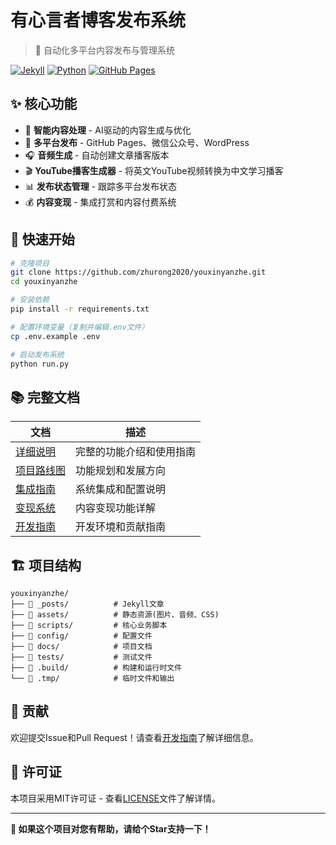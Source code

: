 # 有心言者博客发布系统

> 🚀 自动化多平台内容发布与管理系统

[![Jekyll](https://img.shields.io/badge/Jekyll-CC0000?style=flat&logo=Jekyll&logoColor=white)](https://jekyllrb.com/)
[![Python](https://img.shields.io/badge/Python-3776AB?style=flat&logo=python&logoColor=white)](https://python.org/)
[![GitHub Pages](https://img.shields.io/badge/GitHub%20Pages-222222?style=flat&logo=GitHub%20Pages&logoColor=white)](https://pages.github.com/)

## ✨ 核心功能

- 📝 **智能内容处理** - AI驱动的内容生成与优化
- 🚀 **多平台发布** - GitHub Pages、微信公众号、WordPress
- 🎧 **音频生成** - 自动创建文章播客版本
- 🎬 **YouTube播客生成器** - 将英文YouTube视频转换为中文学习播客
- 📊 **发布状态管理** - 跟踪多平台发布状态
- 💰 **内容变现** - 集成打赏和内容付费系统

## 🚀 快速开始

```bash
# 克隆项目
git clone https://github.com/zhurong2020/youxinyanzhe.git
cd youxinyanzhe

# 安装依赖
pip install -r requirements.txt

# 配置环境变量（复制并编辑.env文件）
cp .env.example .env

# 启动发布系统
python run.py
```

## 📚 完整文档

| 文档 | 描述 |
|------|------|
| [详细说明](docs/README.md) | 完整的功能介绍和使用指南 |
| [项目路线图](docs/ROADMAP.md) | 功能规划和发展方向 |
| [集成指南](docs/INTEGRATION_GUIDE.md) | 系统集成和配置说明 |
| [变现系统](docs/REWARD_SYSTEM.md) | 内容变现功能详解 |
| [开发指南](docs/DEVELOPMENT.md) | 开发环境和贡献指南 |

## 🏗️ 项目结构

```
youxinyanzhe/
├── 📁 _posts/          # Jekyll文章
├── 📁 assets/          # 静态资源(图片、音频、CSS)
├── 📁 scripts/         # 核心业务脚本
├── 📁 config/          # 配置文件
├── 📁 docs/            # 项目文档
├── 📁 tests/           # 测试文件
├── 📁 .build/          # 构建和运行时文件
└── 📁 .tmp/            # 临时文件和输出
```

## 🤝 贡献

欢迎提交Issue和Pull Request！请查看[开发指南](docs/DEVELOPMENT.md)了解详细信息。

## 📄 许可证

本项目采用MIT许可证 - 查看[LICENSE](LICENSE)文件了解详情。

---

**🌟 如果这个项目对您有帮助，请给个Star支持一下！**